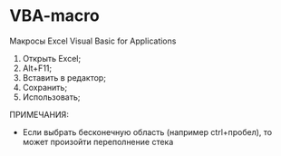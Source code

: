 # VBA-macro
Макросы Excel Visual Basic for Applications


1. Открыть Excel;
2. Alt+F11;
3. Вставить в редактор;
4. Сохранить;
5. Использовать;


ПРИМЕЧАНИЯ:
* Если выбрать бесконечную область (например ctrl+пробел), то может произойти переполнение стека
